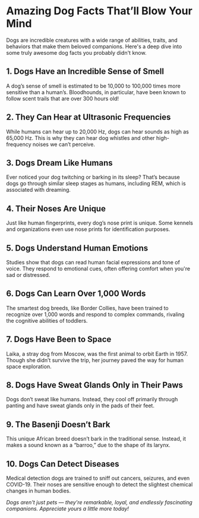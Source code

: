 # Amazing Dog Facts That’ll Blow Your Mind

Dogs are incredible creatures with a wide range of abilities, traits, and behaviors that make them beloved companions. Here's a deep dive into some truly awesome dog facts you probably didn't know.

## **1. Dogs Have an Incredible Sense of Smell**

A dog’s sense of smell is estimated to be 10,000 to 100,000 times more sensitive than a human’s. Bloodhounds, in particular, have been known to follow scent trails that are over 300 hours old!

## **2. They Can Hear at Ultrasonic Frequencies**

While humans can hear up to 20,000 Hz, dogs can hear sounds as high as 65,000 Hz. This is why they can hear dog whistles and other high-frequency noises we can’t perceive.

## **3. Dogs Dream Like Humans**

Ever noticed your dog twitching or barking in its sleep? That’s because dogs go through similar sleep stages as humans, including REM, which is associated with dreaming.

## **4. Their Noses Are Unique**

Just like human fingerprints, every dog’s nose print is unique. Some kennels and organizations even use nose prints for identification purposes.

## **5. Dogs Understand Human Emotions**

Studies show that dogs can read human facial expressions and tone of voice. They respond to emotional cues, often offering comfort when you're sad or distressed.

## **6. Dogs Can Learn Over 1,000 Words**

The smartest dog breeds, like Border Collies, have been trained to recognize over 1,000 words and respond to complex commands, rivaling the cognitive abilities of toddlers.

## **7. Dogs Have Been to Space**

Laika, a stray dog from Moscow, was the first animal to orbit Earth in 1957. Though she didn’t survive the trip, her journey paved the way for human space exploration.

## **8. Dogs Have Sweat Glands Only in Their Paws**

Dogs don’t sweat like humans. Instead, they cool off primarily through panting and have sweat glands only in the pads of their feet.

## **9. The Basenji Doesn’t Bark**

This unique African breed doesn’t bark in the traditional sense. Instead, it makes a sound known as a “barroo,” due to the shape of its larynx.

## **10. Dogs Can Detect Diseases**

Medical detection dogs are trained to sniff out cancers, seizures, and even COVID-19. Their noses are sensitive enough to detect the slightest chemical changes in human bodies.

*Dogs aren't just pets — they're remarkable, loyal, and endlessly fascinating companions. Appreciate yours a little more today!*
